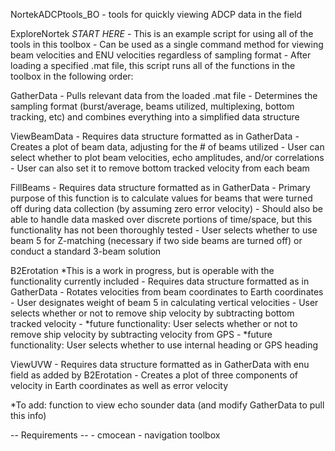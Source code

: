 NortekADCPtools_BO
	- tools for quickly viewing ADCP data in the field
	
ExploreNortek  *START HERE*
	- This is an example script for using all of the tools in this toolbox
	- Can be used as a single command method for viewing beam velocities and ENU velocities regardless of sampling format
	- After loading a specified .mat file, this script runs all of the functions in the toolbox in the following order:
	
GatherData
	- Pulls relevant data from the loaded .mat file
	- Determines the sampling format (burst/average, beams utilized, multiplexing, bottom tracking, etc) and combines everything into a simplified data structure 
	
ViewBeamData
	- Requires data structure formatted as in GatherData
	- Creates a plot of beam data, adjusting for the # of beams utilized
	- User can select whether to plot beam velocities, echo amplitudes, and/or correlations
	- User can also set it to remove bottom tracked velocity from each beam
	
 FillBeams
 	- Requires data structure formatted as in GatherData
	- Primary purpose of this function is to calculate values for beams that were turned off during data collection (by assuming zero error velocity)
	- Should also be able to handle data masked over discrete portions of time/space, but this functionality has not been thoroughly tested
	- User selects whether to use beam 5 for Z-matching (necessary if two side beams are turned off) or conduct a standard 3-beam solution
	
B2Erotation *This is a work in progress, but is operable with the functionality currently included
	- Requires data structure formatted as in GatherData
	- Rotates velocities from beam coordinates to Earth coordinates
	- User designates weight of beam 5 in calculating vertical velocities
	- User selects whether or not to remove ship velocity by subtracting bottom tracked velocity
	- *future functionality: User selects whether or not to remove ship velocity by subtracting velocity from GPS
	- *future functionality: User selects whether to use internal heading or GPS heading
	
ViewUVW
	- Requires data structure formatted as in GatherData with enu field as added by B2Erotation
	- Creates a plot of three components of velocity in Earth coordinates as well as error velocity
	
*To add: function to view echo sounder data (and modify GatherData to pull this info)


-- Requirements --
	- cmocean
	- navigation toolbox